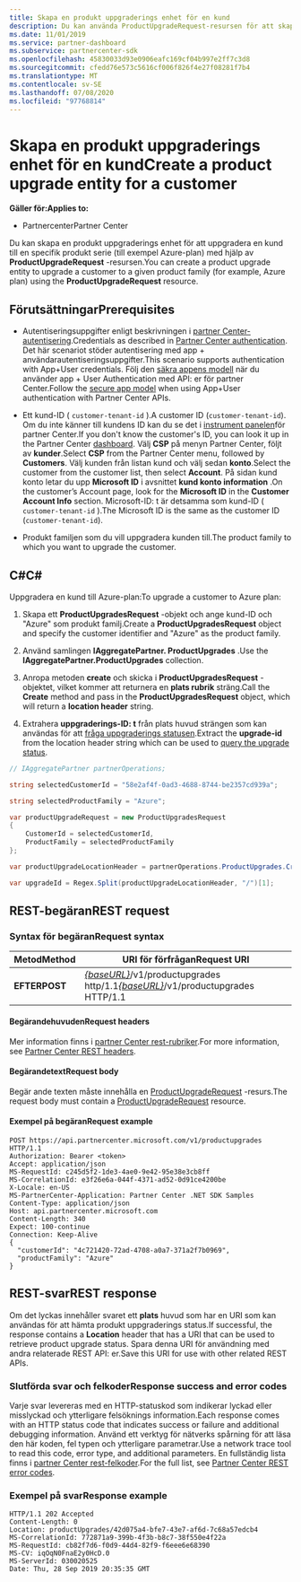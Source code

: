 ```yaml
---
title: Skapa en produkt uppgraderings enhet för en kund
description: Du kan använda ProductUpgradeRequest-resursen för att skapa en enhet för produkt uppgradering för att uppgradera en kund till en specifik produkt familj.
ms.date: 11/01/2019
ms.service: partner-dashboard
ms.subservice: partnercenter-sdk
ms.openlocfilehash: 45830033d93e0906eafc169cf04b997e2ff7c3d8
ms.sourcegitcommit: cfedd76e573c5616cf006f826f4e27f08281f7b4
ms.translationtype: MT
ms.contentlocale: sv-SE
ms.lasthandoff: 07/08/2020
ms.locfileid: "97768814"
---
```

# <a name="create-a-product-upgrade-entity-for-a-customer"></a><span data-ttu-id="f921c-103">Skapa en produkt uppgraderings enhet för en kund</span><span class="sxs-lookup"><span data-stu-id="f921c-103">Create a product upgrade entity for a customer</span></span>

<span data-ttu-id="f921c-104">**Gäller för:**</span><span class="sxs-lookup"><span data-stu-id="f921c-104">**Applies to:**</span></span>

- <span data-ttu-id="f921c-105">Partnercenter</span><span class="sxs-lookup"><span data-stu-id="f921c-105">Partner Center</span></span>

<span data-ttu-id="f921c-106">Du kan skapa en produkt uppgraderings enhet för att uppgradera en kund till en specifik produkt serie (till exempel Azure-plan) med hjälp av **ProductUpgradeRequest** -resursen.</span><span class="sxs-lookup"><span data-stu-id="f921c-106">You can create a product upgrade entity to upgrade a customer to a given product family (for example, Azure plan) using the **ProductUpgradeRequest** resource.</span></span>

## <a name="prerequisites"></a><span data-ttu-id="f921c-107">Förutsättningar</span><span class="sxs-lookup"><span data-stu-id="f921c-107">Prerequisites</span></span>

- <span data-ttu-id="f921c-108">Autentiseringsuppgifter enligt beskrivningen i [partner Center-autentisering](partner-center-authentication.md).</span><span class="sxs-lookup"><span data-stu-id="f921c-108">Credentials as described in [Partner Center authentication](partner-center-authentication.md).</span></span> <span data-ttu-id="f921c-109">Det här scenariot stöder autentisering med app + användarautentiseringsuppgifter.</span><span class="sxs-lookup"><span data-stu-id="f921c-109">This scenario supports authentication with App+User credentials.</span></span> <span data-ttu-id="f921c-110">Följ den [säkra appens modell](enable-secure-app-model.md) när du använder app + User Authentication med API: er för partner Center.</span><span class="sxs-lookup"><span data-stu-id="f921c-110">Follow the [secure app model](enable-secure-app-model.md) when using App+User authentication with Partner Center APIs.</span></span>

- <span data-ttu-id="f921c-111">Ett kund-ID ( `customer-tenant-id` ).</span><span class="sxs-lookup"><span data-stu-id="f921c-111">A customer ID (`customer-tenant-id`).</span></span> <span data-ttu-id="f921c-112">Om du inte känner till kundens ID kan du se det i [instrument panelen](https://partner.microsoft.com/dashboard)för partner Center.</span><span class="sxs-lookup"><span data-stu-id="f921c-112">If you don't know the customer's ID, you can look it up in the Partner Center [dashboard](https://partner.microsoft.com/dashboard).</span></span> <span data-ttu-id="f921c-113">Välj **CSP** på menyn Partner Center, följt av **kunder**.</span><span class="sxs-lookup"><span data-stu-id="f921c-113">Select **CSP** from the Partner Center menu, followed by **Customers**.</span></span> <span data-ttu-id="f921c-114">Välj kunden från listan kund och välj sedan **konto**.</span><span class="sxs-lookup"><span data-stu-id="f921c-114">Select the customer from the customer list, then select **Account**.</span></span> <span data-ttu-id="f921c-115">På sidan kund konto letar du upp **Microsoft ID** i avsnittet **kund konto information** .</span><span class="sxs-lookup"><span data-stu-id="f921c-115">On the customer’s Account page, look for the **Microsoft ID** in the **Customer Account Info** section.</span></span> <span data-ttu-id="f921c-116">Microsoft-ID: t är detsamma som kund-ID ( `customer-tenant-id` ).</span><span class="sxs-lookup"><span data-stu-id="f921c-116">The Microsoft ID is the same as the customer ID  (`customer-tenant-id`).</span></span>

- <span data-ttu-id="f921c-117">Produkt familjen som du vill uppgradera kunden till.</span><span class="sxs-lookup"><span data-stu-id="f921c-117">The product family to which you want to upgrade the customer.</span></span>

## <a name="c"></a><span data-ttu-id="f921c-118">C\#</span><span class="sxs-lookup"><span data-stu-id="f921c-118">C\#</span></span>

<span data-ttu-id="f921c-119">Uppgradera en kund till Azure-plan:</span><span class="sxs-lookup"><span data-stu-id="f921c-119">To upgrade a customer to Azure plan:</span></span>

1. <span data-ttu-id="f921c-120">Skapa ett **ProductUpgradesRequest** -objekt och ange kund-ID och "Azure" som produkt familj.</span><span class="sxs-lookup"><span data-stu-id="f921c-120">Create a **ProductUpgradesRequest** object and specify the customer identifier and "Azure" as the product family.</span></span>

2. <span data-ttu-id="f921c-121">Använd samlingen **IAggregatePartner. ProductUpgrades** .</span><span class="sxs-lookup"><span data-stu-id="f921c-121">Use the **IAggregatePartner.ProductUpgrades** collection.</span></span>

3. <span data-ttu-id="f921c-122">Anropa metoden **create** och skicka i **ProductUpgradesRequest** -objektet, vilket kommer att returnera en **plats rubrik** sträng.</span><span class="sxs-lookup"><span data-stu-id="f921c-122">Call the **Create** method and pass in the **ProductUpgradesRequest** object, which will return a **location header** string.</span></span>

4. <span data-ttu-id="f921c-123">Extrahera **uppgraderings-ID: t** från plats huvud strängen som kan användas för att [fråga uppgraderings statusen](get-product-upgrade-status.md).</span><span class="sxs-lookup"><span data-stu-id="f921c-123">Extract the **upgrade-id** from the location header string which can be used to [query the upgrade status](get-product-upgrade-status.md).</span></span>

```csharp
// IAggregatePartner partnerOperations;

string selectedCustomerId = "58e2af4f-0ad3-4688-8744-be2357cd939a";

string selectedProductFamily = "Azure";

var productUpgradeRequest = new ProductUpgradesRequest
{
    CustomerId = selectedCustomerId,
    ProductFamily = selectedProductFamily
};

var productUpgradeLocationHeader = partnerOperations.ProductUpgrades.Create(productUpgradeRequest);

var upgradeId = Regex.Split(productUpgradeLocationHeader, "/")[1];

```

## <a name="rest-request"></a><span data-ttu-id="f921c-124">REST-begäran</span><span class="sxs-lookup"><span data-stu-id="f921c-124">REST request</span></span>

### <a name="request-syntax"></a><span data-ttu-id="f921c-125">Syntax för begäran</span><span class="sxs-lookup"><span data-stu-id="f921c-125">Request syntax</span></span>

| <span data-ttu-id="f921c-126">Metod</span><span class="sxs-lookup"><span data-stu-id="f921c-126">Method</span></span>   | <span data-ttu-id="f921c-127">URI för förfrågan</span><span class="sxs-lookup"><span data-stu-id="f921c-127">Request URI</span></span>                                                                                   |
|----------|-----------------------------------------------------------------------------------------------|
| <span data-ttu-id="f921c-128">**EFTER**</span><span class="sxs-lookup"><span data-stu-id="f921c-128">**POST**</span></span> | <span data-ttu-id="f921c-129">[*{baseURL}*](partner-center-rest-urls.md)/v1/productupgrades http/1.1</span><span class="sxs-lookup"><span data-stu-id="f921c-129">[*{baseURL}*](partner-center-rest-urls.md)/v1/productupgrades HTTP/1.1</span></span> |

#### <a name="request-headers"></a><span data-ttu-id="f921c-130">Begärandehuvuden</span><span class="sxs-lookup"><span data-stu-id="f921c-130">Request headers</span></span>

<span data-ttu-id="f921c-131">Mer information finns i [partner Center rest-rubriker](headers.md).</span><span class="sxs-lookup"><span data-stu-id="f921c-131">For more information, see [Partner Center REST headers](headers.md).</span></span>

#### <a name="request-body"></a><span data-ttu-id="f921c-132">Begärandetext</span><span class="sxs-lookup"><span data-stu-id="f921c-132">Request body</span></span>

<span data-ttu-id="f921c-133">Begär ande texten måste innehålla en [ProductUpgradeRequest](product-upgrade-resources.md#productupgraderequest) -resurs.</span><span class="sxs-lookup"><span data-stu-id="f921c-133">The request body must contain a [ProductUpgradeRequest](product-upgrade-resources.md#productupgraderequest) resource.</span></span>

#### <a name="request-example"></a><span data-ttu-id="f921c-134">Exempel på begäran</span><span class="sxs-lookup"><span data-stu-id="f921c-134">Request example</span></span>

```http
POST https://api.partnercenter.microsoft.com/v1/productupgrades HTTP/1.1
Authorization: Bearer <token>
Accept: application/json
MS-RequestId: c245d5f2-1de3-4ae0-9e42-95e38e3cb8ff
MS-CorrelationId: e3f26e6a-044f-4371-ad52-0d91ce4200be
X-Locale: en-US
MS-PartnerCenter-Application: Partner Center .NET SDK Samples
Content-Type: application/json
Host: api.partnercenter.microsoft.com
Content-Length: 340
Expect: 100-continue
Connection: Keep-Alive
{
  "customerId": "4c721420-72ad-4708-a0a7-371a2f7b0969",
  "productFamily": "Azure"
}
```

## <a name="rest-response"></a><span data-ttu-id="f921c-135">REST-svar</span><span class="sxs-lookup"><span data-stu-id="f921c-135">REST response</span></span>

<span data-ttu-id="f921c-136">Om det lyckas innehåller svaret ett **plats** huvud som har en URI som kan användas för att hämta produkt uppgraderings status.</span><span class="sxs-lookup"><span data-stu-id="f921c-136">If successful, the response contains a **Location** header that has a URI that can be used to retrieve product upgrade status.</span></span> <span data-ttu-id="f921c-137">Spara denna URI för användning med andra relaterade REST API: er.</span><span class="sxs-lookup"><span data-stu-id="f921c-137">Save this URI for use with other related REST APIs.</span></span>

### <a name="response-success-and-error-codes"></a><span data-ttu-id="f921c-138">Slutförda svar och felkoder</span><span class="sxs-lookup"><span data-stu-id="f921c-138">Response success and error codes</span></span>

<span data-ttu-id="f921c-139">Varje svar levereras med en HTTP-statuskod som indikerar lyckad eller misslyckad och ytterligare felsöknings information.</span><span class="sxs-lookup"><span data-stu-id="f921c-139">Each response comes with an HTTP status code that indicates success or failure and additional debugging information.</span></span> <span data-ttu-id="f921c-140">Använd ett verktyg för nätverks spårning för att läsa den här koden, fel typen och ytterligare parametrar.</span><span class="sxs-lookup"><span data-stu-id="f921c-140">Use a network trace tool to read this code, error type, and additional parameters.</span></span> <span data-ttu-id="f921c-141">En fullständig lista finns i [partner Center rest-felkoder](error-codes.md).</span><span class="sxs-lookup"><span data-stu-id="f921c-141">For the full list, see [Partner Center REST error codes](error-codes.md).</span></span>

### <a name="response-example"></a><span data-ttu-id="f921c-142">Exempel på svar</span><span class="sxs-lookup"><span data-stu-id="f921c-142">Response example</span></span>

```http
HTTP/1.1 202 Accepted
Content-Length: 0
Location: productUpgrades/42d075a4-bfe7-43e7-af6d-7c68a57edcb4
MS-CorrelationId: 772871a9-399b-4f3b-b8c7-38f550e4f22a
MS-RequestId: cb82f7d6-f0d9-44d4-82f9-f6eee6e68390
MS-CV: iqOqN0FnaE2y0HcD.0
MS-ServerId: 030020525
Date: Thu, 28 Sep 2019 20:35:35 GMT
```
